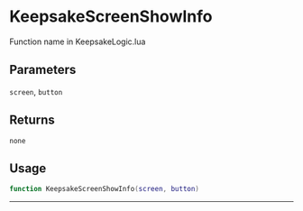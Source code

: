 # KeepsakeScreenShowInfo
Function name in KeepsakeLogic.lua
## Parameters
`screen`, `button`
## Returns
`none`
## Usage
```lua
function KeepsakeScreenShowInfo(screen, button)
```
---
